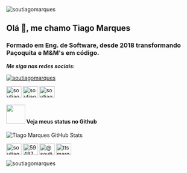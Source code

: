 <p> <img src="https://komarev.com/ghpvc/?username=soutiagomarques&label=Profile%20views&color=0e75b6&style=flat" alt="soutiagomarques" /> </p>

## Olá 👋, me chamo Tiago Marques
### Formado em Eng. de Software, desde 2018 transformando Paçoquita e M&M's em código.


***Me siga nas redes sociais:***

<p align="left"> <a href="https://twitter.com/soutiagomarques" target="blank"><img src="https://img.shields.io/twitter/follow/soutiagomarques?logo=twitter&style=for-the-badge" alt="soutiagomarques" /></a> </p>

<p align="left">
<a href="https://linkedin.com/in/soutiagomarques" target="blank"><img align="center" src="https://cdn.jsdelivr.net/npm/simple-icons@3.0.1/icons/linkedin.svg" alt="soutiagomarques" height="30" width="40" /></a>
<a href="https://fb.com/soutiagomarques" target="blank"><img align="center" src="https://cdn.jsdelivr.net/npm/simple-icons@3.0.1/icons/facebook.svg" alt="soutiagomarques" height="30" width="40" /></a>
<a href="https://instagram.com/soutiagomarques" target="blank"><img align="center" src="https://cdn.jsdelivr.net/npm/simple-icons@3.0.1/icons/instagram.svg" alt="soutiagomarques" height="30" width="40" /></a>
</p>

#### <img src="https://media.giphy.com/media/VgCDAzcKvsR6OM0uWg/giphy.gif" width="50"> Veja meus status no Github 
   
![Tiago Marques GitHub Stats](https://github-readme-stats.vercel.app/api?username=soutiagomarques&show_icons=true)

<p align="left">
<a href="https://dev.to/soutiagomarques" target="blank"><img align="center" src="https://cdn.jsdelivr.net/npm/simple-icons@3.0.1/icons/dev-dot-to.svg" alt="soutiagomarques" height="30" width="40" /></a>
<a href="https://stackoverflow.com/users/59487" target="blank"><img align="center" src="https://cdn.jsdelivr.net/npm/simple-icons@3.0.1/icons/stackoverflow.svg" alt="59487" height="30" width="40" /></a>
<a href="https://medium.com/@soutiagomarques" target="blank"><img align="center" src="https://cdn.jsdelivr.net/npm/simple-icons@3.0.1/icons/medium.svg" alt="@soutiagomarques" height="30" width="40" /></a>
<a href="https://www.hackerrank.com/ttsmarques" target="blank"><img align="center" src="https://cdn.jsdelivr.net/npm/simple-icons@3.0.1/icons/hackerrank.svg" alt="ttsmarques" height="30" width="40" /></a>
</p>


<p align="left"><img align="left" src="https://github-readme-stats.vercel.app/api/top-langs/?username=soutiagomarques&layout=compact" alt="soutiagomarques" /></p>
